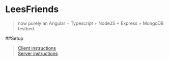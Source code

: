 # LeesFriends
> now purely an Angular + Typescript + NodeJS + Express + MongoDB testbed.

##Setup
> [Client instructions](./client/README.md)  
> [Server instructions](./server/README.md)  